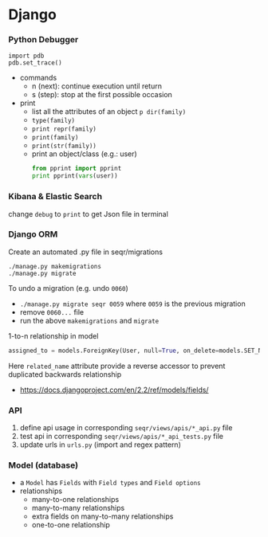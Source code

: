 # Django

### Python Debugger
```python3
import pdb
pdb.set_trace()
```
- commands
  - n (next): continue execution until return
  - s (step): stop at the first possible occasion
- print
  - list all the attributes of an object  `p dir(family)`
  - `type(family)`
  - `print repr(family)`
  - `print(family)`
  - `print(str(family))`
  - print an object/class (e.g.: user)   
    ```python
    from pprint import pprint
    print pprint(vars(user))
    ```

### Kibana & Elastic Search
change `debug` to `print` to get Json file in terminal

### Django ORM
Create an automated .py file in seqr/migrations
```shell
./manage.py makemigrations
./manage.py migrate
```

To undo a migration (e.g. undo `0060`)
- `./manage.py migrate seqr 0059` where `0059` is the previous migration
- remove `0060...` file
- run the above `makemigrations` and `migrate`

1-to-n relationship in model
```python
assigned_to = models.ForeignKey(User, null=True, on_delete=models.SET_NULL, related_name='assigned_families')
```
Here `related_name` attribute provide a reverse accessor to prevent duplicated backwards relationship

- https://docs.djangoproject.com/en/2.2/ref/models/fields/

### API
1. define api usage in corresponding `seqr/views/apis/*_api.py` file
2. test api in corresponding `seqr/views/apis/*_api_tests.py` file
3. update urls in `urls.py` (import and regex pattern)

### Model (database)
- a `Model` has `Fields` with `Field types` and `Field options`
- relationships
  - many-to-one relationships
  - many-to-many relationships
  - extra fields on many-to-many relationships
  - one-to-one relationship
